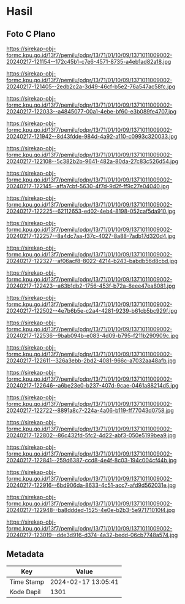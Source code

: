 # Hasil

## Foto C Plano

https://sirekap-obj-formc.kpu.go.id/13f7/pemilu/pdpr/13/71/01/10/09/1371011009002-20240217-121154--172c45b1-c7e6-4571-8735-a4eb1ad82a18.jpg

https://sirekap-obj-formc.kpu.go.id/13f7/pemilu/pdpr/13/71/01/10/09/1371011009002-20240217-121405--2edb2c2a-3d49-46cf-b5e2-76a547ac58fc.jpg

https://sirekap-obj-formc.kpu.go.id/13f7/pemilu/pdpr/13/71/01/10/09/1371011009002-20240217-122033--a4845077-00a1-4ebe-bf60-e3b089fe4707.jpg

https://sirekap-obj-formc.kpu.go.id/13f7/pemilu/pdpr/13/71/01/10/09/1371011009002-20240217-121942--8d43fdde-984d-4a92-a110-c0993c320033.jpg

https://sirekap-obj-formc.kpu.go.id/13f7/pemilu/pdpr/13/71/01/10/09/1371011009002-20240217-122108--5c382b2b-9641-482a-80da-27c83c526d54.jpg

https://sirekap-obj-formc.kpu.go.id/13f7/pemilu/pdpr/13/71/01/10/09/1371011009002-20240217-122145--affa7cbf-5630-4f7d-9d2f-ff9c27e04040.jpg

https://sirekap-obj-formc.kpu.go.id/13f7/pemilu/pdpr/13/71/01/10/09/1371011009002-20240217-122225--62112653-ed02-4eb4-8198-052caf5da910.jpg

https://sirekap-obj-formc.kpu.go.id/13f7/pemilu/pdpr/13/71/01/10/09/1371011009002-20240217-122257--8a4dc7aa-f37c-4027-8a88-7adb17d320d4.jpg

https://sirekap-obj-formc.kpu.go.id/13f7/pemilu/pdpr/13/71/01/10/09/1371011009002-20240217-122327--af06acf8-8022-4214-b243-babdb56d8cbd.jpg

https://sirekap-obj-formc.kpu.go.id/13f7/pemilu/pdpr/13/71/01/10/09/1371011009002-20240217-122423--a63b1db2-1756-453f-b72a-8eee47ea8081.jpg

https://sirekap-obj-formc.kpu.go.id/13f7/pemilu/pdpr/13/71/01/10/09/1371011009002-20240217-122502--4e7b6b5e-c2a4-4281-9239-b61cb5bc929f.jpg

https://sirekap-obj-formc.kpu.go.id/13f7/pemilu/pdpr/13/71/01/10/09/1371011009002-20240217-122536--9bab094b-e083-4d09-b795-f211b290909c.jpg

https://sirekap-obj-formc.kpu.go.id/13f7/pemilu/pdpr/13/71/01/10/09/1371011009002-20240217-122611--326a3ebb-2bd2-4081-966c-a7032aa48afb.jpg

https://sirekap-obj-formc.kpu.go.id/13f7/pemilu/pdpr/13/71/01/10/09/1371011009002-20240217-122646--a6be23e0-b237-407d-9cae-0461a88214d5.jpg

https://sirekap-obj-formc.kpu.go.id/13f7/pemilu/pdpr/13/71/01/10/09/1371011009002-20240217-122722--8891a8c7-224a-4a06-b119-ff77043d0758.jpg

https://sirekap-obj-formc.kpu.go.id/13f7/pemilu/pdpr/13/71/01/10/09/1371011009002-20240217-122802--86c432fd-5fc2-4d22-abf3-050e5199bea9.jpg

https://sirekap-obj-formc.kpu.go.id/13f7/pemilu/pdpr/13/71/01/10/09/1371011009002-20240217-122841--259d6387-ccd8-4e4f-8c03-194c004cf44b.jpg

https://sirekap-obj-formc.kpu.go.id/13f7/pemilu/pdpr/13/71/01/10/09/1371011009002-20240217-122916--6bd906da-8633-4c51-acc7-afd9d562031e.jpg

https://sirekap-obj-formc.kpu.go.id/13f7/pemilu/pdpr/13/71/01/10/09/1371011009002-20240217-122948--ba8ddded-1525-4e0e-b2b3-5e97171010f4.jpg

https://sirekap-obj-formc.kpu.go.id/13f7/pemilu/pdpr/13/71/01/10/09/1371011009002-20240217-123019--dde3d916-d374-4a32-bedd-06cb7748a574.jpg


## Metadata

| Key        | Value               |
| ---------- | ------------------- |
| Time Stamp | 2024-02-17 13:05:41 |
| Kode Dapil | 1301                |



